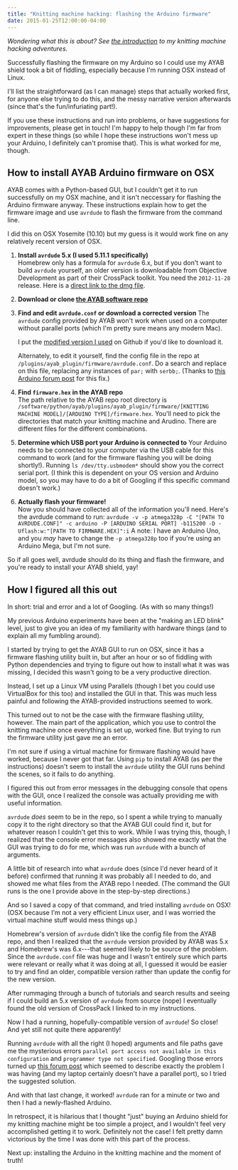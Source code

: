 ```yaml
---
title: "Knitting machine hacking: flashing the Arduino firmware"
date: 2015-01-25T12:00:00-04:00
---
```


_Wondering what this is about? See [the introduction](/blog/2014/12/02/adventures-in-knitting-machine-hacking/) to my knitting machine hacking adventures._

Successfully flashing the firmware on my Arduino so I could use my AYAB shield took a bit of fiddling, especially because I'm running OSX instead of Linux.

I'll list the straightforward (as I can manage) steps that actually worked first, for anyone else trying to do this, and the messy narrative version afterwards (since that's the fun/infuriating part!).

If you use these instructions and run into problems, or have suggestions for improvements, please get in touch! I'm happy to help though I'm far from expert in these things (so while I hope these instructions won't mess up your Arduino, I definitely can't promise that). This is what worked for me, though.

## How to install AYAB Arduino firmware on OSX

AYAB comes with a Python-based GUI, but I couldn't get it to run successfully on my OSX machine, and it isn't neccessary for flashing the Arduino firmware anyway. These instructions explain how to get the firmware image and use `avrdude` to flash the firmware from the command line.

I did this on OSX Yosemite (10.10) but my guess is it would work fine on any relatively recent version of OSX.

1. **Install `avrdude` 5.x (I used 5.11.1 specifically)**  
   Homebrew only has a formula for `avrdude` 6.x, but if you don't want to build `avrdude` yourself, an older version is downloadable from Objective Development as part of their CrossPack toolkit. You need the `2012-11-28` release. Here is a [direct link to the dmg file](http://www.obdev.at/downloads/crosspack/CrossPack-AVR-20121128.dmg).

2. **Download or clone [the AYAB software repo](https://bitbucket.org/chris007de/ayab-apparat/)**

3. **Find and edit `avrdude.conf` or download a corrected version**
   The `avrdude` config provided by AYAB won't work when used on a computer without parallel ports (which I'm pretty sure means any modern Mac).

   I put the [modified version I used](https://gist.github.com/alliejones/022b9d3cc422bdc8bf36) on Github if you'd like to download it.

   Alternately, to edit it yourself, find the config file in the repo at `/plugins/ayab_plugin/firmware/avrdude.conf`. Do a search and replace on this file, replacing any instances of `par;` with `serbb;`. (Thanks to [this Arduino forum post](http://forum.arduino.cc/index.php?topic=49229.0) for this fix.)

4. **Find `firmware.hex` in the AYAB repo**  
   The path relative to the AYAB repo root directory is `/software/python/ayab/plugins/ayab_plugin/firmware/[KNITTING MACHINE MODEL]/[ARDUINO TYPE]/firmware.hex`. You'll need to pick the directories that match your knitting machine and Arudino. There are different files for the different combinations.

5. **Determine which USB port your Arduino is connected to**
   Your Arduino needs to be connected to your computer via the USB cable for this command to work (and for the firmware flashing you will be doing shortly!).
   Running `ls /dev/tty.usbmodem*` should show you the correct serial port. (I think this is dependent on your OS version and Arduino model, so you may have to do a bit of Googling if this specific command doesn't work.)

6. **Actually flash your firmware!**  
   Now you should have collected all of the information you'll need. Here's the avrdude command to run: `avrdude -v -p atmega328p -C "[PATH TO AVRDUDE.CONF]" -c arduino -P [ARDUINO SERIAL PORT] -b115200 -D -Uflash:w:"[PATH TO FIRMWARE.HEX]":i`
   A note: I have an Arduino Uno, and you _may_ have to change the `-p atmega328p` too if you're using an Arduino Mega, but I'm not sure.

So if all goes well, avrdude should do its thing and flash the firmware, and you're ready to install your AYAB shield, yay!

## How I figured all this out

In short: trial and error and a lot of Googling. (As with so many things!)

My previous Arduino experiments have been at the "making an LED blink" level, just to give you an idea of my familiarity with hardware things (and to explain all my fumbling around).

I started by trying to get the AYAB GUI to run on OSX, since it has a firmware flashing utility built in, but after an hour or so of fiddling with Python dependencies and trying to figure out how to install what it was was missing, I decided this wasn't going to be a very productive direction.

Instead, I set up a Linux VM using Parallels (though I bet you could use VirtualBox for this too) and installed the GUI in that. This was much less painful and following the AYAB-provided instructions seemed to work.

This turned out to not be the case with the firmware flashing utility, however. The main part of the application, which you use to control the knitting machine once everything is set up, worked fine. But trying to run the firmware utility just gave me an error.

I'm not sure if using a virtual machine for firmware flashing would have worked, because I never got that far. Using `pip` to install AYAB (as per the instructions) doesn't seem to install the `avrdude` utility the GUI runs behind the scenes, so it fails to do anything.

I figured this out from error messages in the debugging console that opens with the GUI, once I realized the console was actually providing me with useful information.

`avrdude` _does_ seem to be in the repo, so I spent a while trying to manually copy it to the right directory so that the AYAB GUI could find it, but for whatever reason I couldn't get this to work. While I was trying this, though, I realized that the console error messages also showed me exactly what the GUI was trying to do for me, which was run `avrdude` with a bunch of arguments.

A little bit of research into what `avrdude` does (since I'd never heard of it before) confirmed that running it was probably all I needed to do, and showed me what files from the AYAB repo I needed. (The command the GUI runs is the one I provide above in the step-by-step directions.)

And so I saved a copy of that command, and tried installing `avrdude` on OSX! (OSX because I'm not a very efficient Linux user, and I was worried the virtual machine stuff would mess things up.)

Homebrew's version of `avrdude` didn't like the config file from the AYAB repo, and then I realized that the `avrdude` version provided by AYAB was 5.x and Homebrew's was 6.x---that seemed likely to be source of the problem. Since the `avrdude.conf` file was huge and I wasn't entirely sure which parts were relevant or really what it was doing at all, I guessed it would be easier to try and find an older, compatible version rather than update the config for the new version.

After rummaging through a bunch of tutorials and search results and seeing if I could build an 5.x version of `avrdude` from source (nope) I eventually found the old version of CrossPack I linked to in my instructions.

Now I had a running, hopefully-compatible version of `avrdude`! So close! And yet still not quite there apparently!

Running `avrdude` with all the right (I hoped) arguments and file paths gave me the mysterious errors `parallel port access not available in this configuration` and `programmer type not specified`. Googling those errors turned up [this forum post](http://forum.arduino.cc/index.php?topic=49229.0) which seemed to describe exactly the problem I was having (and my laptop certainly doesn't have a parallel port), so I tried the suggested solution.

And with that last change, it worked! `avrdude` ran for a minute or two and then I had a newly-flashed Arduino.

In retrospect, it is hilarious that I thought "just" buying an Arduino shield for my knitting machine might be too simple a project, and I wouldn't feel very accomplished getting it to work. Definitely not the case! I felt pretty damn victorious by the time I was done with this part of the process.

Next up: installing the Arduino in the knitting machine and the moment of truth!
